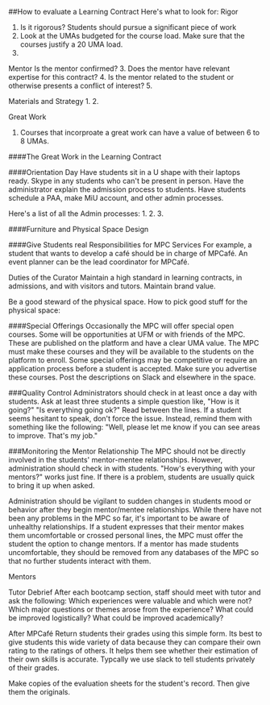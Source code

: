 ##How to evaluate a Learning Contract
Here's what to look for:
Rigor
1. Is it rigorous? Students should pursue a significant piece of work
2. Look at the UMAs budgeted for the course load. Make sure that the courses justify a 20 UMA load.
3. 

Mentor
Is the mentor confirmed?
3. Does the mentor have relevant expertise for this contract?
4. Is the mentor related to the student or otherwise presents a conflict of interest?
5. 

Materials and Strategy
1.
2.

Great Work
1. Courses that incorproate a great work can have a value of between 6 to 8 UMAs.


####The Great Work in the Learning Contract

####Orientation Day
Have students sit in a U shape with their laptops ready. Skype in any students who can't be present in person. Have the administrator explain the admission process to students. Have students schedule a PAA, make MiU account, and other admin processes.

Here's a list of all the Admin processes:
1.
2.
3.


####Furniture and Physical Space Design


####Give Students real Responsibilities for MPC Services
For example, a student that wants to develop a café should be in charge of MPCafé. An event planner can be the lead coordinator for MPCafé.


Duties of the Curator
Maintain a high standard in learning contracts, in admissions, and with visitors and tutors. Maintain brand value.

Be a good steward of the physical space.
How to pick good stuff for the physical space:

####Special Offerings
Occasionally the MPC will offer special open courses. Some will be opportunities at UFM or with friends of the MPC. These are published on the platform and have a clear UMA value. The MPC must make these courses and they will be available to the students on the platform to enroll. Some special offerings may be competitive or require an application process before a student is accepted. Make sure you advertise these courses. Post the descriptions on Slack and elsewhere in the space.

###Quality Control
Administrators should check in at least once a day with students. Ask at least three students a simple question like, "How is it going?" "Is everything going ok?" Read between the lines. If a student seems hesitant to speak, don't force the issue. Instead, remind them with something like the following: "Well, please let me know if you can see areas to improve. That's my job."

###Monitoring the Mentor Relationship
The MPC should not be directly involved in the students' mentor-mentee relationships. However, administration should check in with students. "How's everything with your mentors?" works just fine. If there is a problem, students are usually quick to bring it up when asked.

Administration should be vigilant to sudden changes in students mood or behavior after they begin mentor/mentee relationships. While there have not been any problems in the MPC so far, it's important to be aware of unhealthy relationships. If a student expresses that their mentor makes them uncomfortable or crossed personal lines, the MPC must offer the student the option to change mentors. If a mentor has made students uncomfortable, they should be removed from any databases of the MPC so that no further students interact with them.

Mentors 


Tutor Debrief
After each bootcamp section, staff should meet with tutor and ask the following:
Which experiences were valuable and which were not? Which major questions or themes arose from the experience? What could be improved logistically? What could be improved academically?


After MPCafé
Return students their grades using this simple form. Its best to give students this wide variety of data because they can compare their own rating to the ratings of others. It helps them see whether their estimation of their own skills is accurate. Typcally we use slack to tell students privately of their grades.

Make copies of the evaluation sheets for the student's record. Then give them the originals.

